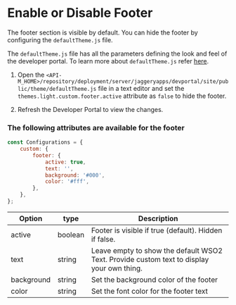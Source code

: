 # Enable or Disable Footer

The footer section is visible by default. You can hide the footer by configuring the `defaultTheme.js` file.

The `defaultTheme.js` file has all the parameters defining the look and feel of the developer portal. To learn more about `defaultTheme.js` refer [here]({{base_path}}/reference/customize-product/customizations/customizing-the-developer-portal/overriding-developer-portal-theme/#global-theming).

1. Open the `<API-M_HOME>/repository/deployment/server/jaggeryapps/devportal/site/public/theme/defaultTheme.js` file in a text editor and set the `themes.light.custom.footer.active` attribute as `false` to hide the footer.

2. Refresh the Developer Portal to view the changes.

### The following attributes are available for the footer

```js
const Configurations = {
    custom: {
        footer: {
            active: true,
            text: '',
            background: '#000',
            color: '#fff',
        },
    },
};
```

| Option | type | Description |
| ------ | -- | ----------- |
| active | boolean | Footer is visible if true (default). Hidden if false. |
| text | string | Leave empty to show the default WSO2 Text. Provide custom text to display your own thing. |
| background | string | Set the background color of the footer |
| color | string | Set the font color for the footer text |


